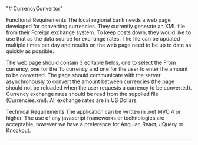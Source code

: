 "# CurrencyConvertor" 

Functional Requirements
The local regional bank needs a web page developed for converting currencies. They currently generate an XML file from their Foreign exchange system. To keep costs down, they would like to use that as the data source for exchange rates. The file can be updated multiple times per day and results on the web page need to be up to date as quickly as possible.

The web page should contain 3 editable fields, one to select the From currency, one for the To currency and one for the user to enter the amount to be converted. The page should communicate with the server asynchronously to convert the amount between currencies (the page should not be reloaded when the user requests a currency to be converted). Currency exchange rates should be read from the supplied file (Currencies.xml). All exchange rates are in US Dollars.

Technical Requirements
The application can be written in .net MVC 4 or higher. The use of any javascript frameworks or technologies are acceptable, however we have a preference for Angular, React, JQuery or Knockout.

----